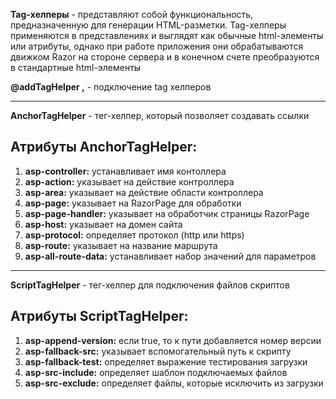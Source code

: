 **Tag-хелперы** - представляют собой функциональность, предназначенную для генерации HTML-разметки. Tag-хелперы применяются в представлениях и выглядят как обычные html-элементы или атрибуты, однако при работе приложения они обрабатываются движком Razor на стороне сервера и в конечном счете преобразуются в стандартные html-элементы

**\@‌addTagHelper ,** - подключение tag хелперов

---

**AnchorTagHelper** - тег-хелпер, который позволяет создавать ссылки

## Атрибуты AnchorTagHelper:

1. **asp-controller:** устанавливает имя контоллера
2. **asp-action:** указывает на действие контроллера
3. **asp-area:** указывает на действие области контроллера
4. **asp-page:** указывает на RazorPage для обработки
5. **asp-page-handler:** указывает на обработчик страницы RazorPage
6. **asp-host:** указывает на домен сайта
7. **asp-protocol:** определяет протокол (http или https)
8. **asp-route:** указывает на название маршрута
9. **asp-all-route-data:** устанавливает набор значений для параметров

---

**ScriptTagHelper** - тег-хелпер для подключения файлов скриптов

## Атрибуты ScriptTagHelper:

1. **asp-append-version:** если true, то к пути добавляется номер версии
2. **asp-fallback-src:** указывает вспомогательный путь к скрипту
3. **asp-fallback-test:** определяет выражение тестирования загрузки
4. **asp-src-include:** определяет шаблон подключаемых файлов
5. **asp-src-exclude:** определяет файлы, которые исключить из загрузки